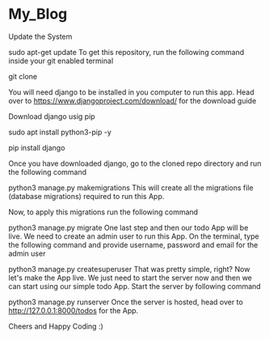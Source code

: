 # My_Blog
Update the System

sudo apt-get update
To get this repository, run the following command inside your git enabled terminal

git clone 

You will need django to be installed in you computer to run this app. Head over to https://www.djangoproject.com/download/ for the download guide

Download django usig pip

sudo apt install python3-pip -y

pip install django

Once you have downloaded django, go to the cloned repo directory and run the following command

python3 manage.py makemigrations
This will create all the migrations file (database migrations) required to run this App.

Now, to apply this migrations run the following command

python3 manage.py migrate
One last step and then our todo App will be live. We need to create an admin user to run this App. On the terminal, type the following command and provide username, password and email for the admin user

python3 manage.py createsuperuser
That was pretty simple, right? Now let's make the App live. We just need to start the server now and then we can start using our simple todo App. Start the server by following command

python3 manage.py runserver
Once the server is hosted, head over to http://127.0.0.1:8000/todos for the App.

Cheers and Happy Coding :)
